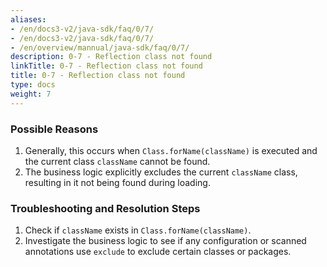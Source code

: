 ```yaml
---
aliases:
- /en/docs3-v2/java-sdk/faq/0/7/
- /en/docs3-v2/java-sdk/faq/0/7/
- /en/overview/mannual/java-sdk/faq/0/7/
description: 0-7 - Reflection class not found
linkTitle: 0-7 - Reflection class not found
title: 0-7 - Reflection class not found
type: docs
weight: 7
---
```







### Possible Reasons

1. Generally, this occurs when `Class.forName(className)` is executed and the current class `className` cannot be found.
2. The business logic explicitly excludes the current `className` class, resulting in it not being found during loading.

### Troubleshooting and Resolution Steps

1. Check if `className` exists in `Class.forName(className)`.
2. Investigate the business logic to see if any configuration or scanned annotations use `exclude` to exclude certain classes or packages.

